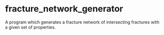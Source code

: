 # fracture_network_generator
A program which generates a fracture network of intersecting fractures with a given set of properties.
